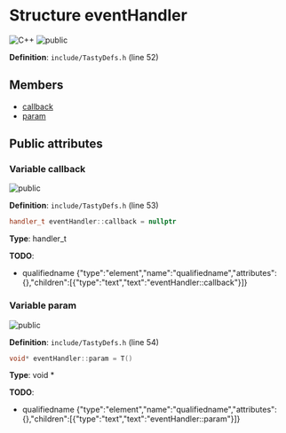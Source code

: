 <a id="a00112"></a>
# Structure eventHandler

![][C++]
![][public]

**Definition**: `include/TastyDefs.h` (line 52)





## Members

* [callback](a00112.md#a00112_1a11a606b18789d43647a6ed580de30874)
* [param](a00112.md#a00112_1a4632f18eccf72e49a46cd4da610be413)

## Public attributes

<a id="a00112_1a11a606b18789d43647a6ed580de30874"></a>
### Variable callback

![][public]

**Definition**: `include/TastyDefs.h` (line 53)

```cpp
handler_t eventHandler::callback = nullptr
```







**Type**: handler_t

**TODO**:

* qualifiedname {"type":"element","name":"qualifiedname","attributes":{},"children":[{"type":"text","text":"eventHandler::callback"}]}

<a id="a00112_1a4632f18eccf72e49a46cd4da610be413"></a>
### Variable param

![][public]

**Definition**: `include/TastyDefs.h` (line 54)

```cpp
void* eventHandler::param = T()
```







**Type**: void *

**TODO**:

* qualifiedname {"type":"element","name":"qualifiedname","attributes":{},"children":[{"type":"text","text":"eventHandler::param"}]}

[public]: https://img.shields.io/badge/-public-brightgreen (public)
[C++]: https://img.shields.io/badge/language-C%2B%2B-blue (C++)